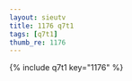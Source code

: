 ```yaml
--- 
layout: sieutv
title: 1176 q7t1
tags: [q7t1]
thumb_re: 1176
---
```

{% include q7t1 key="1176" %} 
